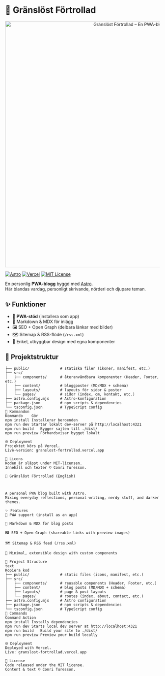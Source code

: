 # 🌙 Gränslöst Förtrollad  
<p align="center">
  <img src="https://granslost-fortrollad.vercel.app/og-banner.png" alt="Gränslöst Förtrollad – En PWA-blogg" width="800">
</p>

[![Astro](https://img.shields.io/badge/Astro-FF5D01?logo=astro&logoColor=white)](https://astro.build)
[![Vercel](https://img.shields.io/badge/Deployed%20on-Vercel-black?logo=vercel)](https://vercel.com)
[![MIT License](https://img.shields.io/badge/License-MIT-green.svg)](src/pages/licens.mdx)

En personlig **PWA-blogg** byggd med [Astro](https://astro.build).  
Här blandas vardag, personligt skrivande, nörderi och djupare teman.  

## ✨ Funktioner

- 📱 **PWA-stöd** (installera som app)  
- 📝 Markdown & MDX för inlägg  
- 🖼 SEO + Open Graph (delbara länkar med bilder)  
- 🗺 Sitemap & RSS-flöde (`/rss.xml`)  
- 🎨 Enkel, utbyggbar design med egna komponenter  

## 🚀 Projektstruktur

```text
├── public/              # statiska filer (ikoner, manifest, etc.)
├── src/
│   ├── components/      # återanvändbara komponenter (Header, Footer, etc.)
│   ├── content/         # bloggposter (MD/MDX + schema)
│   ├── layouts/         # layouts för sidor & poster
│   └── pages/           # sidor (index, om, kontakt, etc.)
├── astro.config.mjs     # Astro-konfiguration
├── package.json         # npm scripts & dependencies
└── tsconfig.json        # TypeScript config
🧞 Kommandon
Kommando	Gör
npm install	Installerar beroenden
npm run dev	Startar lokalt dev-server på http://localhost:4321
npm run build	Bygger sajten till ./dist/
npm run preview	Förhandsvisar bygget lokalt

🌐 Deployment
Projektet körs på Vercel.
Live-version: granslost-fortrollad.vercel.app

📜 Licens
Koden är släppt under MIT-licensen.
Innehåll och texter © Conri Turesson.

🌙 Gränslöst Förtrollad (English)



A personal PWA blog built with Astro.
Mixing everyday reflections, personal writing, nerdy stuff, and darker themes.

✨ Features
📱 PWA support (install as an app)

📝 Markdown & MDX for blog posts

🖼 SEO + Open Graph (shareable links with preview images)

🗺 Sitemap & RSS feed (/rss.xml)

🎨 Minimal, extensible design with custom components

🚀 Project Structure
text
Kopiera kod
├── public/              # static files (icons, manifest, etc.)
├── src/
│   ├── components/      # reusable components (Header, Footer, etc.)
│   ├── content/         # blog posts (MD/MDX + schema)
│   ├── layouts/         # page & post layouts
│   └── pages/           # routes (index, about, contact, etc.)
├── astro.config.mjs     # Astro configuration
├── package.json         # npm scripts & dependencies
└── tsconfig.json        # TypeScript config
🧞 Commands
Command	Action
npm install	Installs dependencies
npm run dev	Starts local dev server at http://localhost:4321
npm run build	Build your site to ./dist/
npm run preview	Preview your build locally

🌐 Deployment
Deployed with Vercel.
Live: granslost-fortrollad.vercel.app

📜 License
Code released under the MIT license.
Content & text © Conri Turesson.
